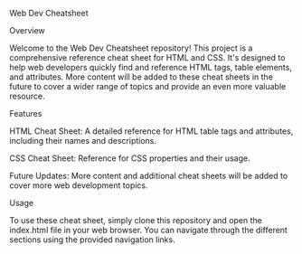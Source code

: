 Web Dev Cheatsheet

Overview

Welcome to the Web Dev Cheatsheet repository! This project is a comprehensive reference cheat sheet for HTML and CSS. It's designed to help web developers quickly find and reference HTML tags, table elements, and attributes. More content will be added to these cheat sheets in the future to cover a wider range of topics and provide an even more valuable resource.

Features

HTML Cheat Sheet: A detailed reference for HTML table tags and attributes, including their names and descriptions.

CSS Cheat Sheet: Reference for CSS properties and their usage.

Future Updates: More content and additional cheat sheets will be added to cover more web development topics.

Usage

To use these cheat sheet, simply clone this repository and open the index.html file in your web browser. You can navigate through the different sections using the provided navigation links.
